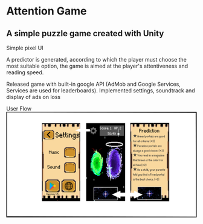 # Attention Game
## A simple puzzle game created with Unity
Simple pixel UI

A predictor is generated, according to which the player must choose the most suitable option, the game is aimed at the player's attentiveness and reading speed.

Released game with built-in google API (AdMob and Google Services, Services are used for leaderboards). Implemented settings, soundtrack and display of ads on loss

User Flow
![alt text](https://github.com/LevProg/attention-game/blob/master/scrin2.png?raw=true)
